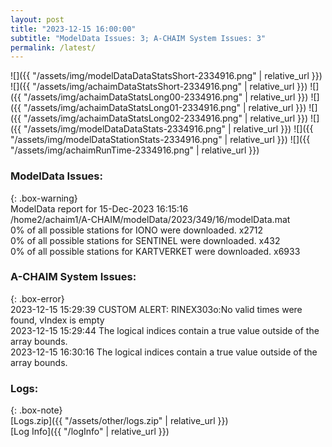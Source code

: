 ```yaml
---
layout: post
title: "2023-12-15 16:00:00"
subtitle: "ModelData Issues: 3; A-CHAIM System Issues: 3"
permalink: /latest/
---
```


![]({{ "/assets/img/modelDataDataStatsShort-2334916.png" | relative_url }})
![]({{ "/assets/img/achaimDataStatsShort-2334916.png" | relative_url }})
![]({{ "/assets/img/achaimDataStatsLong00-2334916.png" | relative_url }})
![]({{ "/assets/img/achaimDataStatsLong01-2334916.png" | relative_url }})
![]({{ "/assets/img/achaimDataStatsLong02-2334916.png" | relative_url }})
![]({{ "/assets/img/modelDataDataStats-2334916.png" | relative_url }})
![]({{ "/assets/img/modelDataStationStats-2334916.png" | relative_url }})
![]({{ "/assets/img/achaimRunTime-2334916.png" | relative_url }})


### ModelData Issues:  
  
{: .box-warning}  
 ModelData report for 15-Dec-2023 16:15:16   
 /home2/achaim1/A-CHAIM/modelData/2023/349/16/modelData.mat   
 0% of all possible stations for IONO were downloaded. x2712   
 0% of all possible stations for SENTINEL were downloaded. x432   
 0% of all possible stations for KARTVERKET were downloaded. x6933   
  
### A-CHAIM System Issues:  
  
{: .box-error}  
2023-12-15 15:29:39 CUSTOM ALERT: RINEX303o:No valid times were found, vIndex is empty  
2023-12-15 15:29:44 The logical indices contain a true value outside of the array bounds.  
2023-12-15 16:30:16 The logical indices contain a true value outside of the array bounds.  

### Logs:  
  
{: .box-note}  
[Logs.zip]({{ "/assets/other/logs.zip" | relative_url }})  
[Log Info]({{ "/logInfo" | relative_url }})  
